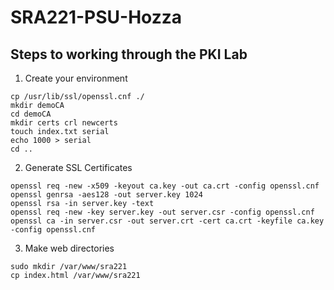 # SRA221-PSU-Hozza

## Steps to working through the PKI Lab

1. Create your environment
```
cp /usr/lib/ssl/openssl.cnf ./
mkdir demoCA
cd demoCA
mkdir certs crl newcerts
touch index.txt serial
echo 1000 > serial
cd ..
```

2. Generate SSL Certificates
```
openssl req -new -x509 -keyout ca.key -out ca.crt -config openssl.cnf
openssl genrsa -aes128 -out server.key 1024
openssl rsa -in server.key -text
openssl req -new -key server.key -out server.csr -config openssl.cnf
openssl ca -in server.csr -out server.crt -cert ca.crt -keyfile ca.key -config openssl.cnf
```

3. Make web directories
```
sudo mkdir /var/www/sra221
cp index.html /var/www/sra221
```

